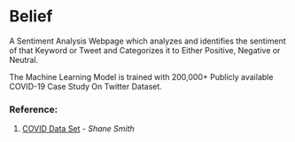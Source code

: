 # Belief

A Sentiment Analysis Webpage which analyzes and identifies the sentiment of that Keyword or Tweet and Categorizes it to Either Positive, Negative or Neutral.

The Machine Learning Model is trained with 200,000+ Publicly available COVID-19 Case Study On Twitter Dataset.

### Reference:

1. [COVID Data Set](https://www.kaggle.com/datasets/smid80/coronavirus-covid19-tweets-late-april) - _Shane Smith_
